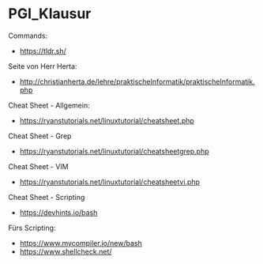 # PGI_Klausur

Commands:
- https://tldr.sh/

Seite von Herr Herta:
- http://christianherta.de/lehre/praktischeInformatik/praktischeInformatik.php

Cheat Sheet - Allgemein:
- https://ryanstutorials.net/linuxtutorial/cheatsheet.php

Cheat Sheet - Grep
- https://ryanstutorials.net/linuxtutorial/cheatsheetgrep.php

Cheat Sheet - VIM
- https://ryanstutorials.net/linuxtutorial/cheatsheetvi.php

Cheat Sheet - Scripting
- https://devhints.io/bash

Fürs Scripting:
- https://www.mycompiler.io/new/bash
- https://www.shellcheck.net/
